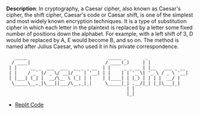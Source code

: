 **Description**: In cryptography, a Caesar cipher, also known as Caesar's cipher, the shift cipher, Caesar's code or Caesar shift, is one of the simplest and most widely known encryption techniques. It is a type of substitution cipher in which each letter in the plaintext is replaced by a letter some fixed number of positions down the alphabet. For example, with a left shift of 3, D would be replaced by A, E would become B, and so on. The method is named after Julius Caesar, who used it in his private correspondence.

```
   _____                              _____ _       _               
  / ____|                            / ____(_)     | |              
 | |     __ _  ___  ___  __ _ _ __  | |     _ _ __ | |__   ___ _ __ 
 | |    / _` |/ _ \/ __|/ _` | '__| | |    | | '_ \| '_ \ / _ \ '__|
 | |___| (_| |  __/\__ \ (_| | |    | |____| | |_) | | | |  __/ |   
  \_____\__,_|\___||___/\__,_|_|     \_____|_| .__/|_| |_|\___|_|   
                                             | |                    
                                             |_|                           
```                                             
    

                                
- [Replit Code](https://replit.com/@MihirMore1/caesar-cipher-4-start#main.py)
